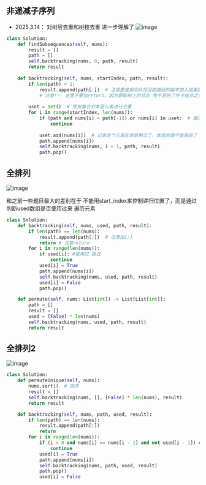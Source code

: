 ## 非递减子序列 
- 2025.3.14：
对树层去重和树枝去重 进一步理解了
![image](https://github.com/user-attachments/assets/1f3e4909-fc88-4826-8851-0e7acb8aa9c0)

```python
class Solution:
    def findSubsequences(self, nums):
        result = []
        path = []
        self.backtracking(nums, 0, path, result)
        return result
    
    def backtracking(self, nums, startIndex, path, result):
        if len(path) > 1:
            result.append(path[:])  # 注意要使用切片将当前路径的副本加入结果集
            # 注意!!! 这里不要加return，因为要取树上的节点 而不是到了叶子结点之类的
        
        uset = set()  # 使用集合对本层元素进行去重
        for i in range(startIndex, len(nums)):
            if (path and nums[i] < path[-1]) or nums[i] in uset:  # 跳过 递减 或者 树层去重的情况
                continue
            
            uset.add(nums[i])  # 记录这个元素在本层用过了，本层后面不能再用了
            path.append(nums[i])
            self.backtracking(nums, i + 1, path, result)
            path.pop()

```


## 全排列
![image](https://github.com/user-attachments/assets/0525b360-84f0-406a-8957-a624f2296836)

和之前一些题目最大的差别在于 不能用start_index来控制递归位置了，而是通过判断used数组是否使用过来 遍历元素
```python
class Solution:
    def backtracking(self, nums, used, path, result):
        if len(path) == len(nums):
            result.append(path[:])  # 注意加[:]
            return # 注意return
        for i in range(len(nums)):
            if used[i]: #使用过 跳过
                continue
            used[i] = True
            path.append(nums[i])
            self.backtracking(nums, used, path, result)
            used[i] = False
            path.pop()

    def permute(self, nums: List[int]) -> List[List[int]]:
        path = []
        result = []
        used = [False] * len(nums)
        self.backtracking(nums, used, path, result)
        return result
```

## 全排列2
![image](https://github.com/user-attachments/assets/96f9876e-6c96-4555-8528-54f7dd656127)
```python
class Solution:
    def permuteUnique(self, nums):
        nums.sort()  # 排序
        result = []
        self.backtracking(nums, [], [False] * len(nums), result)
        return result

    def backtracking(self, nums, path, used, result):
        if len(path) == len(nums):
            result.append(path[:])
            return
        for i in range(len(nums)):
            if (i > 0 and nums[i] == nums[i - 1] and not used[i - 1]) or used[i]: # 作为是否需要筛选的判断
                continue
            used[i] = True
            path.append(nums[i])
            self.backtracking(nums, path, used, result)
            path.pop()
            used[i] = False

```

